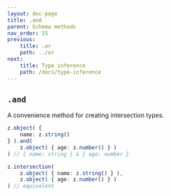 ```yaml
---
layout: doc-page
title: .and
parent: Schema methods
nav_order: 15
previous:
    title: .or
    path: ../or
next:
    title: Type inference
    path: /docs/type-inference
---
```


## `.and`

A convenience method for creating intersection types.

```ts
z.object( {
    name: z.string()
} ).and(
    z.object( { age: z.number() } )
) // { name: string } & { age: number }

z.intersection(
    z.object( { name: z.string() } ),
    z.object( { age: z.number() } )
) // equivalent
```